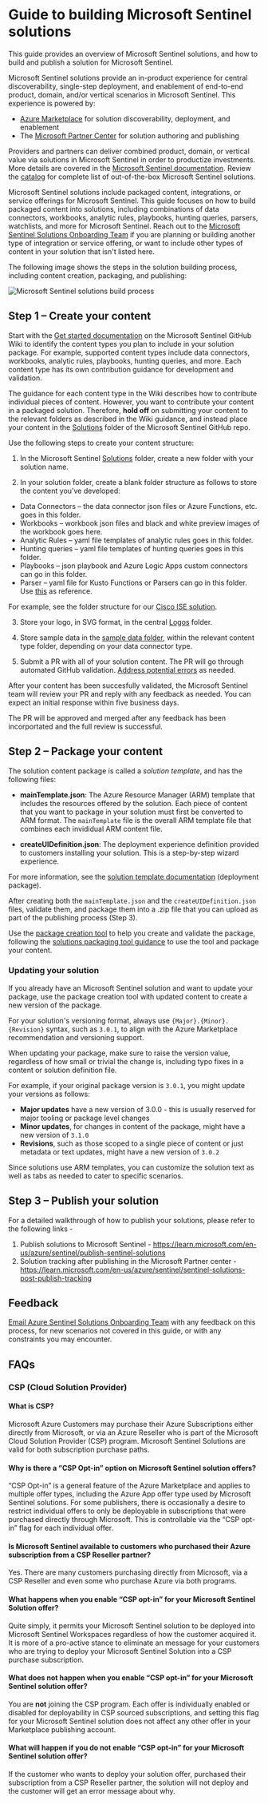 # Guide to building Microsoft Sentinel solutions

This guide provides an overview of Microsoft Sentinel solutions, and how to build and publish a solution for Microsoft Sentinel.

Microsoft Sentinel solutions provide an in-product experience for central discoverability, single-step deployment, and enablement of end-to-end product, domain, and/or vertical scenarios in Microsoft Sentinel. This experience is powered by:

- [Azure Marketplace](https://azuremarketplace.microsoft.com/marketplace/) for solution discoverability, deployment, and enablement
- The [Microsoft Partner Center](https://docs.microsoft.com/partner-center/overview) for solution authoring and publishing

Providers and partners can deliver combined product, domain, or vertical value via solutions in Microsoft Sentinel in order to productize investments. More details are covered in the [Microsoft Sentinel documentation](https://aka.ms/azuresentinelsolutionsdoc). Review the [catalog](https://aka.ms/sentinelsolutionscatalog) for complete list of out-of-the-box Microsoft Sentinel solutions. 

Microsoft Sentinel solutions include packaged content, integrations, or service offerings for Microsoft Sentinel. This guide focuses on how to build packaged content into solutions, including combinations of data connectors, workbooks, analytic rules, playbooks, hunting queries, parsers, watchlists, and more for Microsoft Sentinel. Reach out to the [Microsoft Sentinel Solutions Onboarding Team](mailto:AzureSentinelPartner@microsoft.com) if you are planning or building another type of integration or service offering, or want to include other types of content in your solution that isn't listed here.

The following image shows the steps in the solution building process, including content creation, packaging, and publishing:

![Microsoft Sentinel solutions build process](https://github.com/Azure/Azure-Sentinel/blob/master/Solutions/Images/solutions_steps.png)

## Step 1 – Create your content

Start with the [Get started documentation](https://github.com/Azure/Azure-Sentinel/wiki#get-started) on the Microsoft Sentinel GitHub Wiki to identify the content types you plan to include in your solution package. For example, supported content types include data connectors, workbooks, analytic rules, playbooks, hunting queries, and more. Each content type has its own contribution guidance for development and validation.

The guidance for each content type in the Wiki describes how to contribute individual pieces of content. However, you want to contribute your content in a packaged solution. Therefore, **hold off** on submitting your content to the relevant folders as described in the Wiki guidance, and instead place your content in the [Solutions](https://github.com/Azure/Azure-Sentinel/tree/master/Solutions) folder of the Microsoft Sentinel GitHub repo.

Use the following steps to create your content structure:

1. In the Microsoft Sentinel [Solutions](https://github.com/Azure/Azure-Sentinel/tree/master/Solutions) folder, create a new folder with your solution name. 

2. In your solution folder, create a blank folder structure as follows to store the content you've developed:
  * Data Connectors – the data connector json files or Azure Functions, etc. goes in this folder.
  * Workbooks – workbook json files and black and white preview images of the workbook goes here.
  * Analytic Rules – yaml file templates of analytic rules goes in this folder.
  * Hunting queries – yaml file templates of hunting queries goes in this folder.
  * Playbooks – json playbook and Azure Logic Apps custom connectors can go in this folder. 
  * Parser – yaml file for Kusto Functions or Parsers can go in this folder. Use [this](https://github.com/Azure/Azure-Sentinel/blob/master/Solutions/CrowdStrike%20Falcon%20Endpoint%20Protection/Parsers/CrowdStrikeReplicatorV2.yaml) as reference.
  
  For example, see the folder structure for our [Cisco ISE solution](https://github.com/Azure/Azure-Sentinel/tree/master/Solutions/Cisco%20ISE).

3. Store your logo, in SVG format, in the central [Logos](https://github.com/Azure/Azure-Sentinel/tree/master/Logos) folder.

4. Store sample data in the [sample data folder](https://github.com/Azure/Azure-Sentinel/tree/master/Sample%20Data), within the relevant content type folder, depending on your data connector type.

5. Submit a PR with all of your solution content. The PR will go through automated GitHub validation. [Address potential errors](https://github.com/Azure/Azure-Sentinel/wiki#test-your-contribution) as needed. 

After your content has been succesfully validated, the Microsoft Sentinel team will review your PR and reply with any feedback as needed. You can expect an initial response within five business days.

The PR will be approved and merged after any feedback has been incorportated and the full review is successful.

## Step 2 – Package your content

The solution content package is called a *solution template*, and has the following files:

* **mainTemplate.json**: The Azure Resource Manager (ARM) template that includes the resources offered by the solution. Each piece of content that you want to package in your solution must first be converted to ARM format. The `mainTemplate` file is the overall ARM template file that combines each invididual ARM content file. 

* **createUIDefinition.json**: The deployment experience definition provided to customers installing your solution. This is a step-by-step wizard experience.

For more information, see the [solution template documentation](https://docs.microsoft.com/azure/marketplace/plan-azure-app-solution-template) (deployment package).

After creating both the `mainTemplate.json` and the `createUIDefinition.json` files, validate them, and package them into a .zip file that you can upload as part of the publishing process (Step 3).

Use the [package creation tool](https://github.com/Azure/Azure-Sentinel/tree/master/Tools/Create-Azure-Sentinel-Solution/V3) to help you create and validate the package, following the [solutions packaging tool guidance](https://github.com/Azure/Azure-Sentinel/blob/master/Tools/Create-Azure-Sentinel-Solution/V3/README.md) to use the tool and package your content.

### Updating your solution

If you already have an Microsoft Sentinel solution and want to update your package, use the package creation tool with updated content to create a new version of the package.

For your solution's versioning format, always use `{Major}.{Minor}.{Revision}` syntax, such as `3.0.1`, to align with the Azure Marketplace recommendation and versioning support.  

When updating your package, make sure to raise the version value, regardless of how small or trivial the change is, including typo fixes in a content or solution definition file.

For example, if your original package version is `3.0.1`, you might update your versions as follows:

* **Major updates** have a new version of 3.0.0 - this is usually reserved for major tooling or package level changes
* **Minor updates**, for changes in content of the package, might have a new version of `3.1.0`
* **Revisions**, such as those scoped to a single piece of content or just metadata or text updates, might have a new version of `3.0.2`

Since solutions use ARM templates, you can customize the solution text as well as tabs as needed to cater to specific scenarios.

## Step 3 – Publish your solution

For a detailed walkthrough of how to publish your solutions, please refer to the following links - 

1. Publish solutions to Microsoft Sentinel - https://learn.microsoft.com/en-us/azure/sentinel/publish-sentinel-solutions
2. Solution tracking after publishing in the Microsoft Partner center - https://learn.microsoft.com/en-us/azure/sentinel/sentinel-solutions-post-publish-tracking

## Feedback

[Email Azure Sentinel Solutions Onboarding Team](mailto:AzureSentinelPartner@microsoft.com) with any feedback on this process, for new scenarios not covered in this guide, or with any constraints you may encounter. 

## FAQs

### CSP (Cloud Solution Provider)

#### What is CSP?
Microsoft Azure Customers may purchase their Azure Subscriptions either directly from Microsoft, or via an Azure Reseller who is part of the Microsoft Cloud Solution Provider (CSP) program.  Microsoft Sentinel Solutions are valid for both subscription purchase paths.   

#### Why is there a “CSP Opt-in” option on Microsoft Sentinel solution offers?
“CSP Opt-in” is a general feature of the Azure Marketplace and applies to multiple offer types, including the Azure App offer type used by Microsoft Sentinel solutions.  For some publishers, there is occasionally a desire to restrict individual offers to only be deployable in subscriptions that were purchased directly through Microsoft.   This is controllable via the “CSP opt-in” flag for each individual offer.  

#### Is Microsoft Sentinel available to customers who purchased their Azure subscription from a CSP Reseller partner?
Yes.  There are many customers purchasing directly from Microsoft, via a CSP Reseller and even some who purchase Azure via both programs.

#### What happens when you enable “CSP opt-in” for your Microsoft Sentinel Solution offer?
Quite simply, it permits your Microsoft Sentinel solution to be deployed into Microsoft Sentinel Workspaces regardless of how the customer acquired it. It is more of a pro-active stance to eliminate an message for your customers who are trying to deploy your Microsoft Sentinel Solution into a CSP purchase subscription.

#### What does **not** happen when you enable “CSP opt-in” for your Microsoft Sentinel solution offer?
You are **not** joining the CSP program.  Each offer is individually enabled or disabled for deployability in CSP sourced subscriptions, and setting this flag for your Microsoft Sentinel solution does not affect any other offer in your Marketplace publishing account.

#### What will happen if you do not enable “CSP opt-in” for your Microsoft Sentinel solution offer?
If the customer who wants to deploy your solution offer, purchased their subscription from a CSP Reseller partner, the solution will not deploy and the customer will get an error message about why. 
